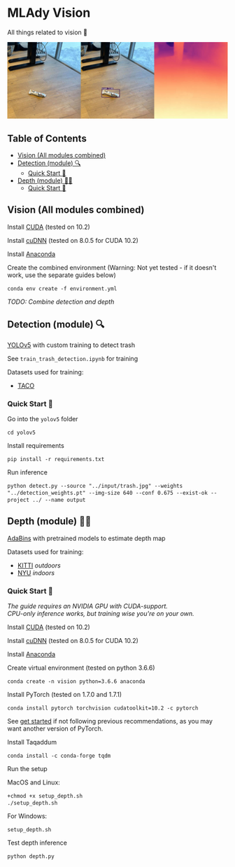 # MLAdy Vision <!-- omit in toc -->

All things related to vision 👀

![vision](docs/vision.jpg)

## Table of Contents <!-- omit in toc -->

- [Vision (All modules combined)](#vision-all-modules-combined)
- [Detection (module) 🔍](#detection-module-)
  - [Quick Start 🚀](#quick-start-)
- [Depth (module) 🤽‍♂️](#depth-module-️)
  - [Quick Start 🚀](#quick-start--1)

## Vision (All modules combined)

Install [CUDA](https://developer.nvidia.com/cuda-toolkit-archive) (tested on 10.2)

Install [cuDNN](https://developer.nvidia.com/rdp/cudnn-download) (tested on 8.0.5 for CUDA 10.2)

Install [Anaconda](https://www.anaconda.com/products/individual)

Create the combined environment (Warning: Not yet tested - if it doesn't work, use the separate guides below)

```shell
conda env create -f environment.yml
```

_TODO: Combine detection and depth_

## Detection (module) 🔍

[YOLOv5](https://github.com/ultralytics/yolov5) with custom training to detect trash

See `train_trash_detection.ipynb` for training

Datasets used for training:

- [TACO](http://tacodataset.org/)

### Quick Start 🚀

Go into the `yolov5` folder

```shell
cd yolov5
```

Install requirements

```shell
pip install -r requirements.txt
```

Run inference

```shell
python detect.py --source "../input/trash.jpg" --weights "../detection_weights.pt" --img-size 640 --conf 0.675 --exist-ok --project ../ --name output
```

## Depth (module) 🤽‍♂️

[AdaBins](https://github.com/shariqfarooq123/AdaBins) with pretrained models to estimate depth map

Datasets used for training:

- [KITTI](http://www.cvlibs.net/datasets/kitti/eval_depth_all.php) *outdoors*
- [NYU](https://cs.nyu.edu/~silberman/datasets/nyu_depth_v2.html) *indoors*


### Quick Start 🚀

_The guide requires an NVIDIA GPU with CUDA-support._  
_CPU-only inference works, but training wise you're on your own._

Install [CUDA](https://developer.nvidia.com/cuda-toolkit-archive) (tested on 10.2)

Install [cuDNN](https://developer.nvidia.com/rdp/cudnn-download) (tested on 8.0.5 for CUDA 10.2)

Install [Anaconda](https://www.anaconda.com/products/individual)

Create virtual environment (tested on python 3.6.6)

```shell
conda create -n vision python=3.6.6 anaconda
```

Install PyTorch (tested on 1.7.0 and 1.7.1)

```shell
conda install pytorch torchvision cudatoolkit=10.2 -c pytorch
```

See [get started](https://pytorch.org/get-started/locally/) if not following previous recommendations, as you may want another version of PyTorch.

Install Taqaddum

```shell
conda install -c conda-forge tqdm
```

Run the setup

MacOS and Linux:
```shell
+chmod +x setup_depth.sh
./setup_depth.sh
```
For Windows:
```shell
setup_depth.sh
```

Test depth inference

```shell
python depth.py
```